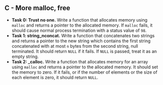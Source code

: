 ## C - More malloc, free

- **Task 0: Trust no one.** Write a function that allocates memory using `malloc` and returns a pointer to the allocated memory. If `malloc` fails, it should cause normal process termination with a status value of `98`.
- **Task 1: string\_nconcat.** Write a function that concatenates two strings and returns a pointer to the new string which contains the first string concatenated with at most `n` bytes from the second string, null terminated. It should return `NULL` if it fails. If `NULL` is passed, treat it as an empty string.
- **Task 2: \_calloc.** Write a function that allocates memory for an array using `malloc` and returns a pointer to the allocated memory. It should set the memory to zero. If it fails, or if the number of elements or the size of each element is zero, it should return `NULL`.
